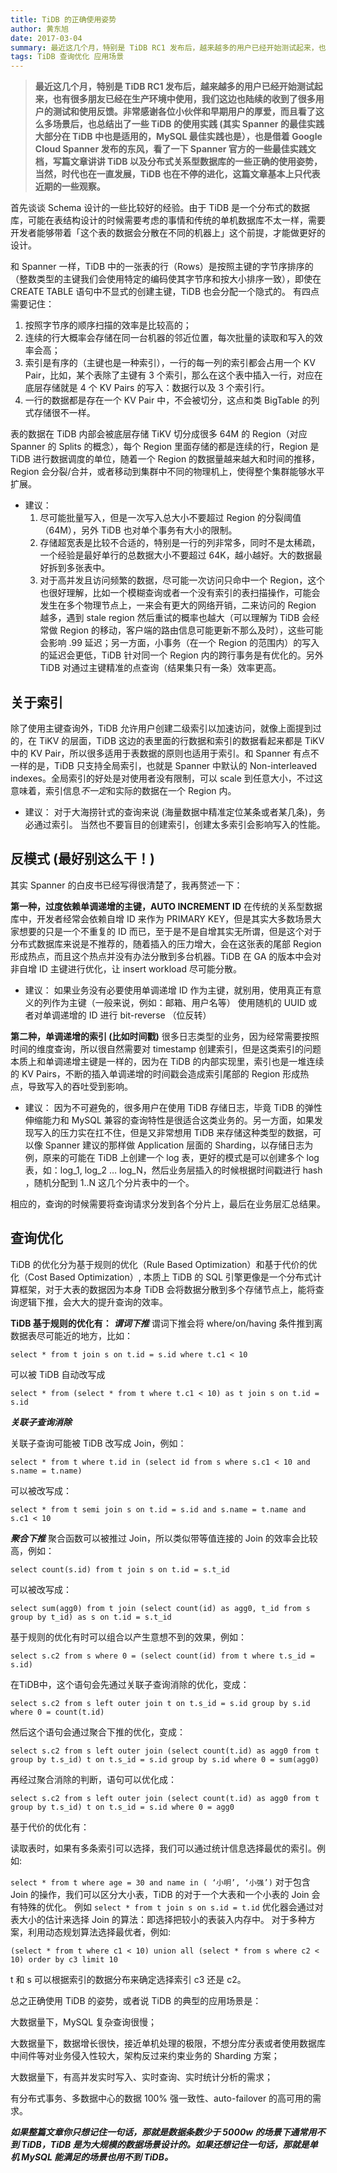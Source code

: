 ```yaml
---
title: TiDB 的正确使用姿势
author: 黄东旭
date: 2017-03-04
summary: 最近这几个月，特别是 TiDB RC1 发布后，越来越多的用户已经开始测试起来，也有很多朋友已经在生产环境中使用，我们这边也陆续的收到了很多用户的测试和使用反馈。非常感谢各位小伙伴和早期用户的厚爱，而且看了这么多场景后，也总结出了一些 TiDB 的使用实践 (其实 Spanner 的最佳实践大部分在 TiDB 中也是适用的，MySQL 最佳实践也是），也是借着 Google Cloud Spanner 发布的东风，看了一下 Spanner 官方的一些最佳实践文档，写篇文章讲讲 TiDB 以及分布式关系型数据库的一些正确的使用姿势，当然，时代也在一直发展，TiDB 也在不停的进化，这篇文章基本上只代表近期的一些观察。
tags: TiDB 查询优化 应用场景
---
```



> **最近这几个月，特别是 TiDB RC1 发布后，越来越多的用户已经开始测试起来，也有很多朋友已经在生产环境中使用，我们这边也陆续的收到了很多用户的测试和使用反馈。非常感谢各位小伙伴和早期用户的厚爱，而且看了这么多场景后，也总结出了一些 TiDB 的使用实践 (其实 Spanner 的最佳实践大部分在 TiDB 中也是适用的，MySQL 最佳实践也是），也是借着 Google Cloud Spanner 发布的东风，看了一下 Spanner 官方的一些最佳实践文档，写篇文章讲讲 TiDB 以及分布式关系型数据库的一些正确的使用姿势，当然，时代也在一直发展，TiDB 也在不停的进化，这篇文章基本上只代表近期的一些观察。**

首先谈谈 Schema 设计的一些比较好的经验。由于 TiDB 是一个分布式的数据库，可能在表结构设计的时候需要考虑的事情和传统的单机数据库不太一样，需要开发者能够带着「这个表的数据会分散在不同的机器上」这个前提，才能做更好的设计。

和 Spanner 一样，TiDB 中的一张表的行（Rows）是按照主键的字节序排序的（整数类型的主键我们会使用特定的编码使其字节序和按大小排序一致），即使在 CREATE TABLE 语句中不显式的创建主键，TiDB 也会分配一个隐式的。
有四点需要记住：
1. 按照字节序的顺序扫描的效率是比较高的；
2. 连续的行大概率会存储在同一台机器的邻近位置，每次批量的读取和写入的效率会高；
3. 索引是有序的（主键也是一种索引），一行的每一列的索引都会占用一个 KV Pair，比如，某个表除了主键有 3 个索引，那么在这个表中插入一行，对应在底层存储就是 4 个 KV Pairs 的写入：数据行以及 3 个索引行。
4. 一行的数据都是存在一个 KV Pair 中，不会被切分，这点和类 BigTable 的列式存储很不一样。

表的数据在 TiDB 内部会被底层存储 TiKV 切分成很多 64M 的 Region（对应 Spanner 的 Splits 的概念），每个 Region 里面存储的都是连续的行，Region 是 TiDB 进行数据调度的单位，随着一个 Region 的数据量越来越大和时间的推移，Region 会分裂/合并，或者移动到集群中不同的物理机上，使得整个集群能够水平扩展。

- 建议：
	1. 尽可能批量写入，但是一次写入总大小不要超过 Region 的分裂阈值（64M），另外 TiDB 也对单个事务有大小的限制。
	2. 存储超宽表是比较不合适的，特别是一行的列非常多，同时不是太稀疏，一个经验是最好单行的总数据大小不要超过 64K，越小越好。大的数据最好拆到多张表中。
	3. 对于高并发且访问频繁的数据，尽可能一次访问只命中一个 Region，这个也很好理解，比如一个模糊查询或者一个没有索引的表扫描操作，可能会发生在多个物理节点上，一来会有更大的网络开销，二来访问的 Region 越多，遇到 stale region 然后重试的概率也越大（可以理解为 TiDB 会经常做 Region 的移动，客户端的路由信息可能更新不那么及时），这些可能会影响 .99 延迟；另一方面，小事务（在一个 Region 的范围内）的写入的延迟会更低，TiDB 针对同一个 Region 内的跨行事务是有优化的。另外 TiDB 对通过主键精准的点查询（结果集只有一条）效率更高。

## 关于索引
除了使用主键查询外，TiDB 允许用户创建二级索引以加速访问，就像上面提到过的，在 TiKV 的层面，TiDB 这边的表里面的行数据和索引的数据看起来都是 TiKV 中的 KV Pair，所以很多适用于表数据的原则也适用于索引。和 Spanner 有点不一样的是，TiDB 只支持全局索引，也就是 Spanner 中默认的 Non-interleaved indexes。全局索引的好处是对使用者没有限制，可以 scale 到任意大小，不过这意味着，索引信息*不一定*和实际的数据在一个 Region 内。

- 建议：
对于大海捞针式的查询来说 (海量数据中精准定位某条或者某几条)，务必通过索引。
当然也不要盲目的创建索引，创建太多索引会影响写入的性能。

## 反模式 (最好别这么干！)

其实 Spanner 的白皮书已经写得很清楚了，我再赘述一下：

**第一种，过度依赖单调递增的主键，AUTO INCREMENT ID**
在传统的关系型数据库中，开发者经常会依赖自增 ID 来作为 PRIMARY KEY，但是其实大多数场景大家想要的只是一个不重复的 ID 而已，至于是不是自增其实无所谓，但是这个对于分布式数据库来说是不推荐的，随着插入的压力增大，会在这张表的尾部 Region 形成热点，而且这个热点并没有办法分散到多台机器。TiDB 在 GA 的版本中会对非自增 ID 主键进行优化，让 insert workload 尽可能分散。

- 建议：
如果业务没有必要使用单调递增 ID 作为主键，就别用，使用真正有意义的列作为主键（一般来说，例如：邮箱、用户名等）
使用随机的 UUID 或者对单调递增的 ID 进行 bit-reverse （位反转）

**第二种，单调递增的索引 (比如时间戳)**
很多日志类型的业务，因为经常需要按照时间的维度查询，所以很自然需要对 timestamp 创建索引，但是这类索引的问题本质上和单调递增主键是一样的，因为在 TiDB 的内部实现里，索引也是一堆连续的 KV Pairs，不断的插入单调递增的时间戳会造成索引尾部的 Region 形成热点，导致写入的吞吐受到影响。

- 建议：
因为不可避免的，很多用户在使用 TiDB 存储日志，毕竟 TiDB 的弹性伸缩能力和 MySQL 兼容的查询特性是很适合这类业务的。另一方面，如果发现写入的压力实在扛不住，但是又非常想用 TiDB 来存储这种类型的数据，可以像 Spanner 建议的那样做 Application 层面的 Sharding，以存储日志为例，原来的可能在 TiDB 上创建一个 log 表，更好的模式是可以创建多个 log 表，如：log_1, log_2 … log_N，然后业务层插入的时候根据时间戳进行 hash ，随机分配到 1..N 这几个分片表中的一个。


相应的，查询的时候需要将查询请求分发到各个分片上，最后在业务层汇总结果。

## 查询优化

TiDB 的优化分为基于规则的优化（Rule Based Optimization）和基于代价的优化（Cost Based Optimization）, 本质上 TiDB 的 SQL 引擎更像是一个分布式计算框架，对于大表的数据因为本身 TiDB 会将数据分散到多个存储节点上，能将查询逻辑下推，会大大的提升查询的效率。

**TiDB 基于规则的优化有：**
***谓词下推***
	谓词下推会将 where/on/having 条件推到离数据表尽可能近的地方，比如：
	
```select * from t join s on t.id = s.id where t.c1 < 10```

可以被 TiDB 自动改写成

```select * from (select * from t where t.c1 < 10) as t join s on t.id = s.id```

***关联子查询消除***

关联子查询可能被 TiDB 改写成 Join，例如：

```select * from t where t.id in (select id from s where s.c1 < 10 and s.name = t.name)```

可以被改写成：

```select * from t semi join s on t.id = s.id and s.name = t.name and s.c1 < 10```

***聚合下推***
聚合函数可以被推过 Join，所以类似带等值连接的 Join 的效率会比较高，例如：

```select count(s.id) from t join s on t.id = s.t_id```

可以被改写成：

```select sum(agg0) from t join (select count(id) as agg0, t_id from s group by t_id) as s on t.id = s.t_id```

基于规则的优化有时可以组合以产生意想不到的效果，例如：

```select s.c2 from s where 0 = (select count(id) from t where t.s_id = s.id)```

在TiDB中，这个语句会先通过关联子查询消除的优化，变成：

```select s.c2 from s left outer join t on t.s_id = s.id group by s.id where 0 = count(t.id)```

然后这个语句会通过聚合下推的优化，变成：

```select s.c2 from s left outer join (select count(t.id) as agg0 from t group by t.s_id) t on t.s_id = s.id group by s.id where 0 = sum(agg0)```

再经过聚合消除的判断，语句可以优化成：

```select s.c2 from s left outer join (select count(t.id) as agg0 from t group by t.s_id) t on t.s_id = s.id where 0 = agg0```

基于代价的优化有：

读取表时，如果有多条索引可以选择，我们可以通过统计信息选择最优的索引。例如:

```select * from t where age = 30 and name in ( ‘小明’, ‘小强’)```
对于包含 Join 的操作，我们可以区分大小表，TiDB 的对于一个大表和一个小表的 Join 会有特殊的优化。
例如 
```select * from t join s on s.id = t.id```
优化器会通过对表大小的估计来选择 Join 的算法：即选择把较小的表装入内存中。
对于多种方案，利用动态规划算法选择最优者，例如: 

```(select * from t where c1 < 10) union all (select * from s where c2 < 10) order by c3 limit 10```

t 和 s 可以根据索引的数据分布来确定选择索引 c3 还是 c2。

总之正确使用 TiDB 的姿势，或者说 TiDB 的典型的应用场景是：

大数据量下，MySQL 复杂查询很慢；

大数据量下，数据增长很快，接近单机处理的极限，不想分库分表或者使用数据库中间件等对业务侵入性较大，架构反过来约束业务的 Sharding 方案；

大数据量下，有高并发实时写入、实时查询、实时统计分析的需求；

有分布式事务、多数据中心的数据 100% 强一致性、auto-failover 的高可用的需求。

***如果整篇文章你只想记住一句话，那就是数据条数少于 5000w 的场景下通常用不到 TiDB，TiDB 是为大规模的数据场景设计的。如果还想记住一句话，那就是单机 MySQL 能满足的场景也用不到 TiDB。***


